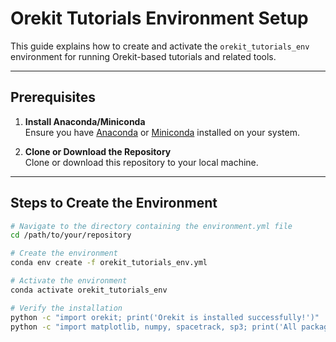 # Orekit Tutorials Environment Setup

This guide explains how to create and activate the `orekit_tutorials_env` environment for running Orekit-based tutorials and related tools.

---

## Prerequisites

1. **Install Anaconda/Miniconda**  
   Ensure you have [Anaconda](https://www.anaconda.com/products/distribution) or [Miniconda](https://docs.conda.io/en/latest/miniconda.html) installed on your system.

2. **Clone or Download the Repository**  
   Clone or download this repository to your local machine.

---

## Steps to Create the Environment

```bash
# Navigate to the directory containing the environment.yml file
cd /path/to/your/repository

# Create the environment
conda env create -f orekit_tutorials_env.yml

# Activate the environment
conda activate orekit_tutorials_env

# Verify the installation
python -c "import orekit; print('Orekit is installed successfully!')"
python -c "import matplotlib, numpy, spacetrack, sp3; print('All packages are imported successfully!')"
